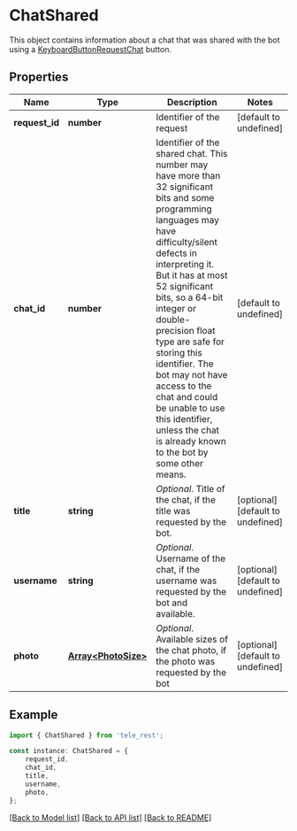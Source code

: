 # ChatShared

This object contains information about a chat that was shared with the bot using a [KeyboardButtonRequestChat](https://core.telegram.org/bots/api/#keyboardbuttonrequestchat) button.

## Properties

Name | Type | Description | Notes
------------ | ------------- | ------------- | -------------
**request_id** | **number** | Identifier of the request | [default to undefined]
**chat_id** | **number** | Identifier of the shared chat. This number may have more than 32 significant bits and some programming languages may have difficulty/silent defects in interpreting it. But it has at most 52 significant bits, so a 64-bit integer or double-precision float type are safe for storing this identifier. The bot may not have access to the chat and could be unable to use this identifier, unless the chat is already known to the bot by some other means. | [default to undefined]
**title** | **string** | *Optional*. Title of the chat, if the title was requested by the bot. | [optional] [default to undefined]
**username** | **string** | *Optional*. Username of the chat, if the username was requested by the bot and available. | [optional] [default to undefined]
**photo** | [**Array&lt;PhotoSize&gt;**](PhotoSize.md) | *Optional*. Available sizes of the chat photo, if the photo was requested by the bot | [optional] [default to undefined]

## Example

```typescript
import { ChatShared } from 'tele_rest';

const instance: ChatShared = {
    request_id,
    chat_id,
    title,
    username,
    photo,
};
```

[[Back to Model list]](../README.md#documentation-for-models) [[Back to API list]](../README.md#documentation-for-api-endpoints) [[Back to README]](../README.md)
